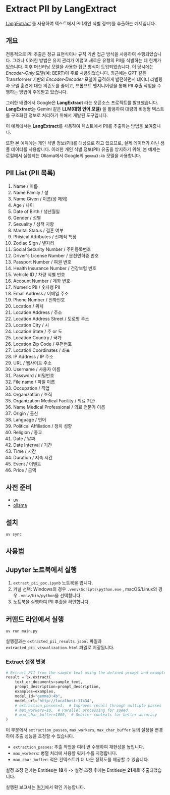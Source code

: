 # Extract PII by LangExtract

[LangExtract](https://github.com/google/langextract) 를 사용하여 텍스트에서 PII(개인 식별 정보)를 추출하는 예제입니다.

## 개요

전통적으로 PII 추출은 정규 표현식이나 규칙 기반 접근 방식을 사용하여 수행되었습니다. 그러나 이러한 방법은 유지 관리가 어렵고 새로운 유형의 PII를 식별하는 데 한계가 있습니다. 이후 머신러닝 모델을 사용한 접근 방식이 도입되었습니다. 이 당시에는 _Encoder-Only_ 모델(예: BERT)이 주로 사용되었습니다. 최근에는 GPT 같은 Transformer 기반의 _Encoder-Decoder_ 모델이 급격하게 발전하면서 데이터 라벨링과 모델 훈련에 대한 의존도를 줄이고, 프롬프트 엔지니어링을 통해 PII 추출 작업을 수행하는 방법이 주목받고 있습니다.

그러한 배경에서 Google은 **LangExtract** 라는 오픈소스 프로젝트를 발표했습니다. **LangExtract**는 Gemini 같은 **LLM(대형 언어 모델)** 을 활용하여 대량의 비정형 텍스트를 구조화된 정보로 처리하기 위해서 개발된 도구입니다.

이 예제에서는 **LangExtract**를 사용하여 텍스트에서 PII를 추출하는 방법을 보여줍니다.

또한 본 예제에는 개인 식별 정보(PII)를 대상으로 하고 있으므로, 실제 데이터가 아닌 샘플 데이터를 사용합니다.
이러한 개인 식별 정보(PII) 유출을 방지하기 위해, 본 예제는 로컬에서 실행되는 Ollama에서 Google의 `gemma3:4b` 모델을 사용합니다.

## PII List (PII 목록)

1. Name / 이름
2. Name Family / 성
3. Name Given / 이름(성 제외)
4. Age / 나이
5. Date of Birth / 생년월일
6. Gender / 성별
7. Sexuality / 성적 지향
8. Marital Status / 결혼 여부
9. Phisical Attributes / 신체적 특징
10. Zodiac Sign / 별자리
11. Social Security Number / 주민등록번호
12. Driver's License Number / 운전면허증 번호
13. Passport Number / 여권 번호
14. Health Insurance Number / 건강보험 번호
15. Vehicle ID / 차량 식별 번호
16. Account Number / 계좌 번호
17. Numeric PII / 숫자형 PII
18. Email Address / 이메일 주소
19. Phone Number / 전화번호
20. Location / 위치
21. Location Address / 주소
22. Location Address Street / 도로명 주소
23. Location City / 시
24. Location State / 주 or 도
25. Location Country / 국가
26. Location Zip Code / 우편번호
27. Location Coordinates / 좌표
28. IP Address / IP 주소
29. URL / 웹사이트 주소
30. Username / 사용자 이름
31. Password / 비밀번호
32. File name / 파일 이름
33. Occupation / 직업
34. Organization / 조직
35. Organization Medical Facility / 의료 기관
36. Name Medical Professional / 의료 전문가 이름
37. Origin / 출신
38. Language / 언어
39. Political Affiliation / 정치 성향
40. Religion / 종교
41. Date / 날짜
42. Date Interval / 기간
43. Time / 시간
44. Duration / 지속 시간
45. Event / 이벤트
46. Price / 금액

## 사전 준비

- [uv](https://github.com/astral-sh/uv)
- [ollama](https://ollama.com/download)

## 설치

```shell
uv sync
```

## 사용법

## Jupyter 노트북에서 실행

1. `extract_pii_poc.ipynb` 노트북을 엽니다.
2. 커널 선택: Windows의 경우 `.venv\Scripts\python.exe` , macOS/Linux의 경우 `.venv/bin/python`을 선택합니다.
3. 노트북을 실행하여 PII 추출을 확인합니다. 

## 커맨드 라인에서 실행

```shell
uv run main.py
```

실행결과는 `extracted_pii_results.jsonl` 파일과 `extracted_pii_visualization.html` 파일로 저장됩니다.

### Extract 설정 변경

```python
# Extract PII from the sample text using the defined prompt and examples
result = lx.extract(
    text_or_documents=sample_text,
    prompt_description=prompt_description,
    examples=examples,
    model_id="gemma3:4b",
    model_url="http://localhost:11434",
    # extraction_passes=3,  # Improves recall through multiple passes
    # max_workers=10,  # Parallel processing for speed
    # max_char_buffer=1000,  # Smaller contexts for better accuracy
)
```

이 부분에서 `extraction_passes`, `max_workers`, `max_char_buffer` 등의 설정을 변경하여 추출 성능을 조정할 수 있습니다.

- `extraction_passes`: 추출 작업을 여러 번 수행하여 재현성을 높입니다.
- `max_workers`: 병렬 처리에 사용할 워커 수를 지정합니다.
- `max_char_buffer`: 적은 컨텍스트가 더 나은 정확도를 제공할 수 있습니다.

설정 조정 전에는 Entities는 **18**개 -> 설정 조정 후에는 Entities는 **21**개로 추출되었습니다.

실행된 보고서는 [여기](https://huketo.github.io/extract-pii-poc)에서 확인 가능합니다.
